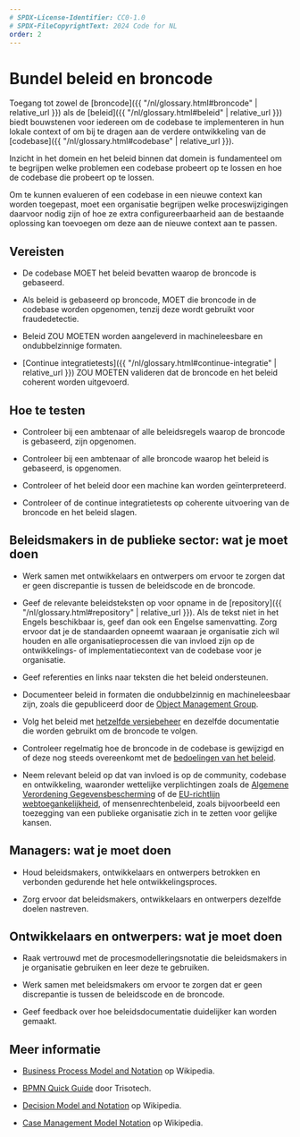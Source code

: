 ```yaml
---
# SPDX-License-Identifier: CC0-1.0
# SPDX-FileCopyrightText: 2024 Code for NL
order: 2
---
```


# Bundel beleid en broncode

Toegang tot zowel de [broncode]({{ "/nl/glossary.html#broncode" | relative_url }}) als de [beleid]({{ "/nl/glossary.html#beleid" | relative_url }}) biedt bouwstenen voor iedereen om de codebase te implementeren in hun lokale context of om bij te dragen aan de verdere ontwikkeling van de [codebase]({{ "/nl/glossary.html#codebase" | relative_url }}).

Inzicht in het domein en het beleid binnen dat domein is fundamenteel om te begrijpen welke problemen een codebase probeert op te lossen en hoe de codebase die probeert op te lossen.

Om te kunnen evalueren of een codebase in een nieuwe context kan worden toegepast, moet een organisatie begrijpen welke proceswijzigingen daarvoor nodig zijn of hoe ze extra configureerbaarheid aan de bestaande oplossing kan toevoegen om deze aan de nieuwe context aan te passen.

## Vereisten

- De codebase MOET het beleid bevatten waarop de broncode is gebaseerd.

- Als beleid is gebaseerd op broncode, MOET die broncode in de codebase worden opgenomen, tenzij deze wordt gebruikt voor fraudedetectie.

- Beleid ZOU MOETEN worden aangeleverd in machineleesbare en ondubbelzinnige formaten.

- [Continue integratietests]({{ "/nl/glossary.html#continue-integratie" | relative_url }}) ZOU MOETEN valideren dat de broncode en het beleid coherent worden uitgevoerd.

## Hoe te testen

- Controleer bij een ambtenaar of alle beleidsregels waarop de broncode is gebaseerd, zijn opgenomen.

- Controleer bij een ambtenaar of alle broncode waarop het beleid is gebaseerd, is opgenomen.

- Controleer of het beleid door een machine kan worden geïnterpreteerd.

- Controleer of de continue integratietests op coherente uitvoering van de broncode en het beleid slagen.

## Beleidsmakers in de publieke sector: wat je moet doen

- Werk samen met ontwikkelaars en ontwerpers om ervoor te zorgen dat er geen discrepantie is tussen de beleidscode en de broncode.

- Geef de relevante beleidsteksten op voor opname in de [repository]({{ "/nl/glossary.html#repository" | relative_url }}). Als de tekst niet in het Engels beschikbaar is, geef dan ook een Engelse samenvatting. Zorg ervoor dat je de standaarden opneemt waaraan je organisatie zich wil houden en alle organisatieprocessen die van invloed zijn op de ontwikkelings- of implementatiecontext van de codebase voor je organisatie.

- Geef referenties en links naar teksten die het beleid ondersteunen.

- Documenteer beleid in formaten die ondubbelzinnig en machineleesbaar zijn, zoals die gepubliceerd door de [Object Management Group](https://www.omg.org/spec/).

- Volg het beleid met [hetzelfde versiebeheer](maintain-version-control.html) en dezelfde documentatie die worden gebruikt om de broncode te volgen.

- Controleer regelmatig hoe de broncode in de codebase is gewijzigd en of deze nog steeds overeenkomt met de [bedoelingen van het beleid](document-codebase-objectives.html).

- Neem relevant beleid op dat van invloed is op de community, codebase en ontwikkeling, waaronder wettelijke verplichtingen zoals de [Algemene Verordening Gegevensbescherming](https://eur-lex.europa.eu/eli/reg/2016/679/oj) of de [EU-richtlijn webtoegankelijkheid](https://digital-strategy.ec.europa.eu/en/policies/web-accessibility), of mensenrechtenbeleid, zoals bijvoorbeeld een toezegging van een publieke organisatie zich in te zetten voor gelijke kansen.

## Managers: wat je moet doen

- Houd beleidsmakers, ontwikkelaars en ontwerpers betrokken en verbonden gedurende het hele ontwikkelingsproces.

- Zorg ervoor dat beleidsmakers, ontwikkelaars en ontwerpers dezelfde doelen nastreven.

## Ontwikkelaars en ontwerpers: wat je moet doen

- Raak vertrouwd met de procesmodelleringsnotatie die beleidsmakers in je organisatie gebruiken en leer deze te gebruiken.

- Werk samen met beleidsmakers om ervoor te zorgen dat er geen discrepantie is tussen de beleidscode en de broncode.

- Geef feedback over hoe beleidsdocumentatie duidelijker kan worden gemaakt.

## Meer informatie

* [Business Process Model and Notation](https://en.wikipedia.org/wiki/Business_Process_Model_and_Notation) op Wikipedia.

* [BPMN Quick Guide](https://www.bpmnquickguide.com/view-bpmn-quick-guide/) door Trisotech.

* [Decision Model and Notation](https://en.wikipedia.org/wiki/Decision_Model_and_Notation) op Wikipedia.

* [Case Management Model Notation](https://en.wikipedia.org/wiki/CMMN) op Wikipedia.
